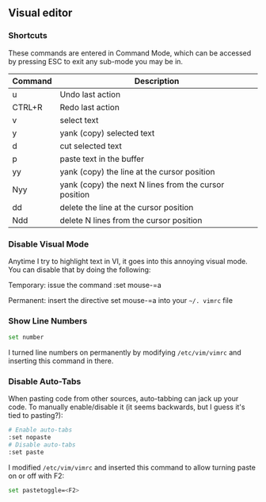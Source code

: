 ## Visual editor

### Shortcuts

These commands are entered in Command Mode, which can be accessed by pressing ESC to exit any sub-mode you may be in.

| Command | Description                                           |
| ------- | ----------------------------------------------------- |
| u       | Undo last action                                      |
| CTRL+R  | Redo last action                                      |
| v       | select text                                           |
| y       | yank (copy) selected text                             |
| d       | cut selected text                                     |
| p       | paste text in the buffer                              |
| yy      | yank (copy) the line at the cursor position           |
| Nyy     | yank (copy) the next N lines from the cursor position |
| dd      | delete the line at the cursor position                |
| Ndd     | delete N lines from the cursor position               |

### Disable Visual Mode

Anytime I try to highlight text in VI, it goes into this annoying visual mode.  You can disable that by doing the following:

Temporary:  issue the command :set mouse-=a

Permanent:  insert the directive set mouse-=a into your `~/. vimrc` file

### Show Line Numbers

```bash
set number
```

I turned line numbers on permanently by modifying `/etc/vim/vimrc` and inserting this command in there.

### Disable Auto-Tabs

When pasting code from other sources, auto-tabbing can jack up your code.  To manually enable/disable it (it seems backwards, but I guess it's tied to pasting?):

```bash
# Enable auto-tabs
:set nopaste
# Disable auto-tabs
:set paste
```

I modified `/etc/vim/vimrc` and inserted this command to allow turning paste on or off with F2:

```bash
set pastetoggle=<F2>
```



